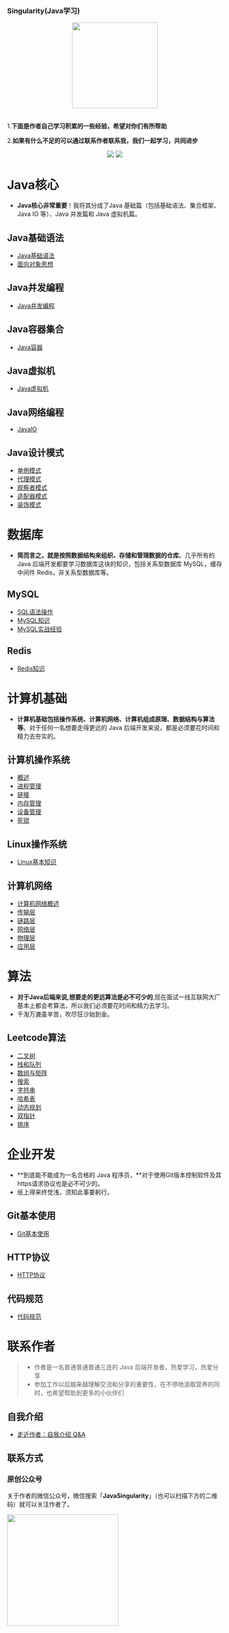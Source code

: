 ### Singularity(Java学习)

<div align="center"> <img src="https://singuiarity.oss-cn-shenzhen.aliyuncs.com/logo/BBB.PNG"/ width="200px"> </div><br>

1.**下面是作者自己学习积累的一些经验，希望对你们有所帮助**

2.**如果有什么不足的可以通过联系作者联系我，我们一起学习，共同进步**

<p align="center">
  <a href="https://github.com/itlqxrq/docs" target="_blank"><img src="https://img.shields.io/badge/Gitee-Singularity-yellow"></a>
  <a href="https://github.com/itlqxrq/docs" target="_blank"><img src="https://img.shields.io/badge/Github-Singularity-blue"></a>
</p>

# Java核心

- **Java核心非常重要**！我将其分成了Java 基础篇（包括基础语法、集合框架、Java IO 等）、Java 并发篇和 Java 虚拟机篇。

## Java基础语法

* [Java基础语法](/docs/Java/basics.md)
* [面向对象思想](/docs/Java/object.md)

## Java并发编程

- [Java并发编程](/docs/Java/concurrency.md)

## Java容器集合

- [Java容器](/docs/Java/container.md)

## Java虚拟机

- [Java虚拟机](/docs/Java/virtualMachine.md)

## Java网络编程

- [JavaIO](/docs/Java/IO.md)

## Java设计模式

- [单例模式](/docs/Java/单例.md)
- [代理模式](/docs/Java/代理.md)
- [观察者模式](/docs/Java/观察者.md)
- [适配器模式](/docs/Java/适配器.md)
- [装饰模式](/docs/Java/装饰.md)



# 数据库

- **简而言之，就是按照数据结构来组织、存储和管理数据的仓库**。几乎所有的 Java 后端开发都要学习数据库这块的知识，包括关系型数据库 MySQL，缓存中间件 Redis，非关系型数据库等。

## MySQL

* [SQL语法操作](/docs/SQL/SQLGrammar.md)
* [MySQL知识](/docs/SQL/MySQL.md)
* [MySQL实战经验](/docs/SQL/SQLpractice.md)

## Redis

- [Redis知识](/docs/SQL/Redis.md)



# 计算机基础

- **计算机基础包括操作系统、计算机网络、计算机组成原理、数据结构与算法等**。对于任何一名想要走得更远的 Java 后端开发来说，都是必须要花时间和精力去夯实的。

## 计算机操作系统

- [概述](/docs/computer/概述.md)
- [进程管理](/docs/computer/进程管理.md)
- [链接](/docs/computer/链接.md)
- [内存管理](/docs/computer/内存管理.md)
- [设备管理](/docs/computer/设备管理.md)
- [死锁](/docs/computer/死锁.md)

## Linux操作系统

- [Linux基本知识](/docs/computer/linux.md)

## 计算机网络

- [计算机网络概述](/docs/computer/计算机网络概述.md)
- [传输层](/docs/computer/传输层.md)
- [链路层](/docs/computer/链路层.md)
- [网络层](/docs/computer/网络层.md)
- [物理层](/docs/computer/物理层.md)
- [应用层](/docs/computer/应用层.md)



# 算法

- **对于Java后端来说,想要走的更远算法是必不可少的**,现在面试一线互联网大厂基本上都会考算法，所以我们必须要花时间和精力去学习。
- 千淘万漉虽辛苦，吹尽狂沙始到金。

## Leetcode算法

- [二叉树](/docs/algorithm/树.md)
- [栈和队列](/docs/algorithm/栈和队列.md)
- [数组与矩阵](/docs/algorithm/数组与矩阵.md)
- [搜索](/docs/algorithm/搜索.md)
- [字符串](/docs/algorithm/字符串.md)
- [哈希表](/docs/algorithm/哈希表.md)
- [动态规划](/docs/algorithm/动态规划.md)
- [双指针](/docs/algorithm/双指针.md)
- [排序](/docs/algorithm/排序.md)

  

# 企业开发

- **到底能不能成为一名合格的 Java 程序员，**对于使用Git版本控制软件及其https请求协议也是必不可少的。
- 纸上得来终觉浅，须知此事要躬行。

## Git基本使用
- [Git基本使用](/docs/Tools/Git.md)

## HTTP协议
- [HTTP协议](/docs/Tools/HTTP.md)

## 代码规范
- [代码规范](/docs/Tools/代码规范.md)



# 联系作者

>- 作者是一名普通普通普通三连的 Java 后端开发者，热爱学习，热爱分享
>- 参加工作以后越来越理解交流和分享的重要性，在不停地汲取营养的同时，也希望帮助到更多的小伙伴们

## 自我介绍

- [走近作者：自我介绍 Q&A](/docs/aboutAuthor/author.md)

## 联系方式

### 原创公众号

关于作者的微信公众号，微信搜索「**JavaSingularity**」（也可以扫描下方的二维码）就可以关注作者了。

<div align="left">
    <img src="https://singuiarity.oss-cn-shenzhen.aliyuncs.com/logo/gongzonghao.jpg" width="260px">
</div>

















